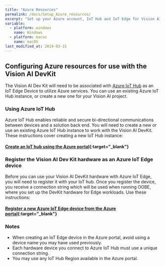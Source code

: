 ```yaml
---
title: "Azure Resources"
permalink: /docs/Setup_Azure_resources/
excerpt: "Set up your Azure account, IoT Hub and IoT Edge for Vision AI Dev Kit"
variable:
  - platform: windows
    name: Windows
  - platform: macos
    name: macOS
last_modified_at: 2019-03-15
---
```


## Configuring Azure resources for use with the Vision AI DevKit

The Vision AI Dev Kit will need to be associated with [Azure IoT Hub](https://azure.microsoft.com/en-us/services/iot-hub/) as an IoT Edge Device to utilize Azure services. You can use an existing Azure IoT Hub instance, or create a new one for your Vision AI project.

### Using Azure IoT Hub

Azure IoT Hub enables reliable and secure bi-directional communications between devices and a solution back end. You will need to create a new or use an existing Azure IoT Hub instance to work with the Vision AI DevKit. These instructions cover creating a new IoT Hub instance:

#### [Create an IoT hub using the Azure portal](https://docs.microsoft.com/en-us/azure/iot-hub/iot-hub-create-through-portal){:target="_blank"}

### Register the Vision AI Dev Kit hardware as an Azure IoT Edge device

Before you can use your Vision AI DevKit hardware with Azure IoT Edge, you will need to register it with your IoT hub. Once you register the device, you receive a connection string which will be used when running OOBE, where you set up the DevKit hardware for Edge workloads. Use these instructions:

#### [Register a new Azure IoT Edge device from the Azure portal](https://docs.microsoft.com/en-us/azure/iot-edge/how-to-register-device-portal){:target="_blank"}

### Notes

- When creating an IoT Edge device in the Azure portal, avoid using a device name you may have used previously.
- Each hardware device you connect to Azure IoT Hub must use a unique connection string.
- You may use any IoT Hub Region available in the Azure portal.
